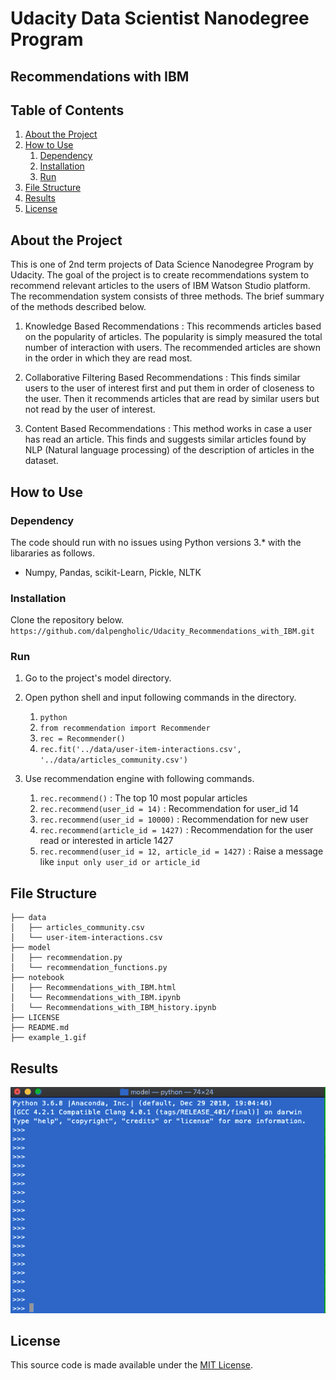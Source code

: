 # Udacity Data Scientist Nanodegree Program

## Recommendations with IBM

## Table of Contents

1. [About the Project](#about_the_project)
2. [How to Use](#how_to_use)
   1. [Dependency](#dependency)
   2. [Installation](#installation)
   3. [Run](#run)
3. [File Structure](#file_structure)
4. [Results](#results)
5. [License](#license)

<a name="about_the_project"></a>
## About the Project

This is one of 2nd term projects of Data Science Nanodegree Program by Udacity. The goal of the project is to create recommendations system to recommend relevant articles to the users of IBM Watson Studio platform. The recommendation system consists of three methods. The brief summary of the methods described below.

1. Knowledge Based Recommendations : This recommends articles based on the popularity of articles. The popularity is simply measured the total number of interaction with users. The recommended articles are shown in the order in which they are read most.

2. Collaborative Filtering Based Recommendations : This finds similar users to the user of interest first and put them in order of closeness to the user. Then it recommends articles that are read by similar users but not read by the user of interest.

3. Content Based Recommendations : This method works in case a user has read an article. This finds and suggests similar articles found by NLP (Natural language processing) of the description of articles in the dataset.


<a name="how_to_use"></a>
## How to Use

<a name="dependency"></a>
### Dependency

The code should run with no issues using Python versions 3.\* with the libararies as follows.

- Numpy, Pandas, scikit-Learn, Pickle, NLTK

<a name="installation"></a>
### Installation

Clone the repository below.
`https://github.com/dalpengholic/Udacity_Recommendations_with_IBM.git`

<a name="run"></a>
### Run
1.  Go to the project's model directory.

2.  Open python shell and input following commands in the directory.
    1. `python`
    2. `from recommendation import Recommender`
    3. `rec = Recommender()`
    4. `rec.fit('../data/user-item-interactions.csv', '../data/articles_community.csv')`
    
3.  Use recommendation engine with following commands.
    1. `rec.recommend()` : The top 10 most popular articles
    2. `rec.recommend(user_id = 14)` : Recommendation for user_id 14
    3. `rec.recommend(user_id = 10000)` : Recommendation for new user
    4. `rec.recommend(article_id = 1427)` : Recommendation for the user read or interested in article 1427
    5. `rec.recommend(user_id = 12, article_id = 1427)` : Raise a message like `input only user_id or article_id`

    

<a name="file_structure"></a>
## File Structure

```
├── data
│   ├── articles_community.csv
│   └── user-item-interactions.csv
├── model
│   ├── recommendation.py
│   └── recommendation_functions.py
├── notebook
│   ├── Recommendations_with_IBM.html
│   └── Recommendations_with_IBM.ipynb
│   └── Recommendations_with_IBM_history.ipynb
├── LICENSE
├── README.md
├── example_1.gif
```

<a name="results"></a>
## Results
![Python shell](https://github.com/dalpengholic/Udacity_Recommendations_with_IBM/blob/master/example_1.gif)


<a name="license"></a>
## License

This source code is made available under the [MIT License](https://github.com/dalpengholic/Udacity_Recommendations_with_IBM/blob/master/LICENSE).
